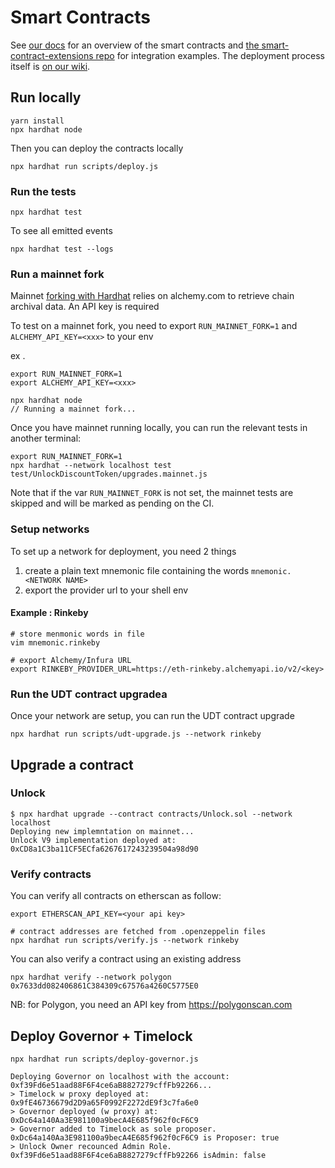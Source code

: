 # Smart Contracts

See [our docs](https://docs.unlock-protocol.com/developers/smart-contracts-architecture) for an overview of the smart contracts and [the smart-contract-extensions repo](https://github.com/unlock-protocol/unlock/tree/master/smart-contract-extensions) for integration examples. The deployment process itself is [on our wiki](https://github.com/unlock-protocol/unlock/wiki/Releasing-a-new-version-of-the-contracts).

## Run locally

```
yarn install
npx hardhat node
```

Then you can deploy the contracts locally

```
npx hardhat run scripts/deploy.js 
```

### Run the tests

```
npx hardhat test
```

To see all emitted events

```
npx hardhat test --logs
```

### Run a mainnet fork

Mainnet [forking with Hardhat](https://hardhat.org/guides/mainnet-forking.html#forking-from-mainnet) relies on alchemy.com to retrieve chain archival data. An API key is required

To test on a mainnet fork, you need to export `RUN_MAINNET_FORK=1` and  `ALCHEMY_API_KEY=<xxx>` to your env

ex . 
```
export RUN_MAINNET_FORK=1
export ALCHEMY_API_KEY=<xxx>

npx hardhat node 
// Running a mainnet fork...
```

Once you have mainnet running locally, you can run the relevant tests in another terminal:

```
export RUN_MAINNET_FORK=1
npx hardhat --network localhost test test/UnlockDiscountToken/upgrades.mainnet.js 
```

Note that if the var `RUN_MAINNET_FORK` is not set, the mainnet tests are skipped and will be marked as pending on the CI.


### Setup networks

To set up a network for deployment, you need 2 things

1. create a plain text mnemonic file containing the words `mnemonic.<NETWORK NAME>` 
2. export the provider url to your shell env

#### Example : Rinkeby

```
# store menmonic words in file
vim mnemonic.rinkeby

# export Alchemy/Infura URL
export RINKEBY_PROVIDER_URL=https://eth-rinkeby.alchemyapi.io/v2/<key>
```

### Run the UDT contract upgradea

Once your network are setup, you can run the UDT contract upgrade

```
npx hardhat run scripts/udt-upgrade.js --network rinkeby
```


## Upgrade a contract

### Unlock 

```
$ npx hardhat upgrade --contract contracts/Unlock.sol --network localhost
Deploying new implemntation on mainnet...
Unlock V9 implementation deployed at: 0xCD8a1C3ba11CF5ECfa6267617243239504a98d90
```

### Verify contracts

You can verify all contracts on etherscan as follow:

```
export ETHERSCAN_API_KEY=<your api key>

# contract addresses are fetched from .openzeppelin files
npx hardhat run scripts/verify.js --network rinkeby
```

You can also verify a contract using an existing address

```
npx hardhat verify --network polygon 0x7633dd082406861C384309c67576a4260C5775E0
```

NB: for Polygon, you need an API key from https://polygonscan.com

## Deploy Governor + Timelock

```
npx hardhat run scripts/deploy-governor.js 

Deploying Governor on localhost with the account: 0xf39Fd6e51aad88F6F4ce6aB8827279cffFb92266...
> Timelock w proxy deployed at: 0x9fE46736679d2D9a65F0992F2272dE9f3c7fa6e0
> Governor deployed (w proxy) at: 0xDc64a140Aa3E981100a9becA4E685f962f0cF6C9
> Governor added to Timelock as sole proposer.  0xDc64a140Aa3E981100a9becA4E685f962f0cF6C9 is Proposer: true 
> Unlock Owner recounced Admin Role.  0xf39Fd6e51aad88F6F4ce6aB8827279cffFb92266 isAdmin: false 
````